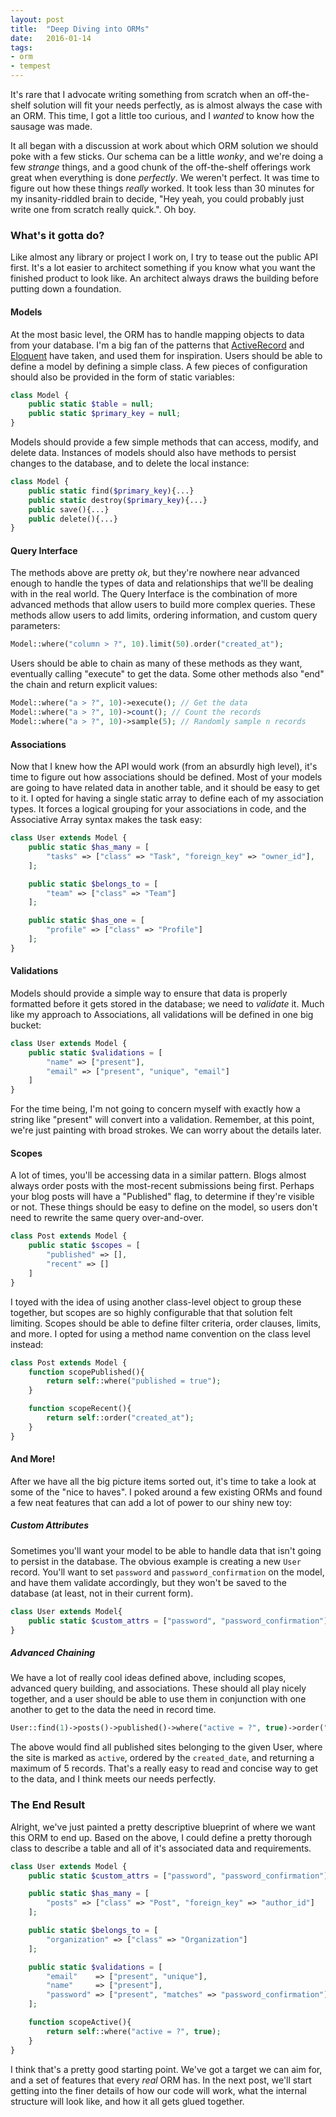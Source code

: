```yaml
---
layout: post
title:  "Deep Diving into ORMs"
date:   2016-01-14
tags:
- orm
- tempest
---
```

It's rare that I advocate writing something from scratch when an off-the-shelf solution will fit your needs perfectly, as is almost always the case with an ORM.  This time, I got a little too curious, and I _wanted_ to know how the sausage was made.

It all began with a discussion at work about which ORM solution we should poke with a few sticks. Our schema can be a little _wonky_, and we're doing a few _strange_ things, and a good chunk of the off-the-shelf offerings work great when everything is done _perfectly_.  We weren't perfect. It was time to figure out how these things _really_ worked. It took less than 30 minutes for my insanity-riddled brain to decide, "Hey yeah, you could probably just write one from scratch really quick.".  Oh boy.

### What's it gotta do?
Like almost any library or project I work on, I try to tease out the public API first.  It's a lot easier to architect something if you know what you want the finished product to look like. An architect always draws the building before putting down a foundation.

#### Models
At the most basic level, the ORM has to handle mapping objects to data from your database. I'm a big fan of the patterns that [ActiveRecord](http://guides.rubyonrails.org/active_record_basics.html) and [Eloquent](https://laravel.com/docs/5.0/eloquent) have taken, and used them for inspiration.  Users should be able to define a model by defining a simple class.  A few pieces of configuration should also be provided in the form of static variables:

```php
class Model {
    public static $table = null;
    public static $primary_key = null;
}
```

Models should provide a few simple methods that can access, modify, and delete data.  Instances of models should also have methods to persist changes to the database, and to delete the local instance:

```php
class Model {
    public static find($primary_key){...}
    public static destroy($primary_key){...}
    public save(){...}
    public delete(){...}
}
```

#### Query Interface
The methods above are pretty _ok_, but they're nowhere near advanced enough to handle the types of data and relationships that we'll be dealing with in the real world.  The Query Interface is the combination of more advanced methods that allow users to build more complex queries. These methods allow users to add limits, ordering information, and custom query parameters:

```php
Model::where("column > ?", 10).limit(50).order("created_at");
```

Users should be able to chain as many of these methods as they want, eventually calling "execute" to get the data.  Some other methods also "end" the chain and return explicit values:

```php
Model::where("a > ?", 10)->execute(); // Get the data
Model::where("a > ?", 10)->count(); // Count the records
Model::where("a > ?", 10)->sample(5); // Randomly sample n records
```

#### Associations
Now that I knew how the API would work (from an absurdly high level), it's time to figure out how associations should be defined.  Most of your models are going to have related data in another table, and it should be easy to get to it.  I opted for having a single static array to define each of my association types.  It forces a logical grouping for your associations in code, and the Associative Array syntax makes the task easy:

```php
class User extends Model {
    public static $has_many = [
        "tasks" => ["class" => "Task", "foreign_key" => "owner_id"],
    ];

    public static $belongs_to = [
        "team" => ["class" => "Team"]
    ];

    public static $has_one = [
        "profile" => ["class" => "Profile"]
    ];
}
```

#### Validations
Models should provide a simple way to ensure that data is properly formatted before it gets stored in the database; we need to _validate_ it. Much like my approach to Associations, all validations will be defined in one big bucket:

```php
class User extends Model {
    public static $validations = [
        "name" => ["present"],
        "email" => ["present", "unique", "email"]
    ]
}
```

For the time being, I'm not going to concern myself with exactly how a string like "present" will convert into a validation.  Remember, at this point, we're just painting with broad strokes.  We can worry about the details later.

#### Scopes
A lot of times, you'll be accessing data in a similar pattern.  Blogs almost always order posts with the most-recent submissions being first. Perhaps your blog posts will have a "Published" flag, to determine if they're visible or not.  These things should be easy to define on the model, so users don't need to rewrite the same query over-and-over.

```php
class Post extends Model {
    public static $scopes = [
        "published" => [],
        "recent" => []
    ]
}
```

I toyed with the idea of using another class-level object to group these together, but scopes are so highly configurable that that solution felt limiting.  Scopes should be able to define filter criteria, order clauses, limits, and more.  I opted for using a method name convention on the class level instead:

```php
class Post extends Model {
    function scopePublished(){
        return self::where("published = true");
    }

    function scopeRecent(){
        return self::order("created_at");
    }
}
```

#### And More!
After we have all the big picture items sorted out, it's time to take a look at some of the "nice to haves".  I poked around a few existing ORMs and found a few neat features that can add a lot of power to our shiny new toy:

##### Custom Attributes
Sometimes you'll want your model to be able to handle data that isn't going to persist in the database.  The obvious example is creating a new `User` record.  You'll want to set `password` and `password_confirmation` on the model, and have them validate accordingly, but they won't be saved to the database (at least, not in their current form).

```php
class User extends Model{
    public static $custom_attrs = ["password", "password_confirmation"];
}
```

##### Advanced Chaining
We have a lot of really cool ideas defined above, including scopes, advanced query building, and associations.  These should all play nicely together, and a user should be able to use them in conjunction with one another to get to the data the need in record time.

```php
User::find(1)->posts()->published()->where("active = ?", true)->order("created_date")->limit(5);
```

The above would find all published sites belonging to the given User, where the site is marked as `active`, ordered by the `created_date`, and returning a maximum of 5 records.  That's a really easy to read and concise way to get to the data, and I think meets our needs perfectly.

### The End Result
Alright, we've just painted a pretty descriptive blueprint of where we want this ORM to end up.  Based on the above, I could define a pretty thorough class to describe a table and all of it's associated data and requirements.

```php
class User extends Model {
    public static $custom_attrs = ["password", "password_confirmation"];

    public static $has_many = [
        "posts" => ["class" => "Post", "foreign_key" => "author_id"]
    ];

    public static $belongs_to = [
        "organization" => ["class" => "Organization"]
    ];

    public static $validations = [
        "email"    => ["present", "unique"],
        "name"     => ["present"],
        "password" => ["present", "matches" => "password_confirmation"]
    ];

    function scopeActive(){
        return self::where("active = ?", true);
    }
}
```

I think that's a pretty good starting point.  We've got a target we can aim for, and a set of features that every _real_ ORM has.  In the next post, we'll start getting into the finer details of how our code will work, what the internal structure will look like, and how it all gets glued together.